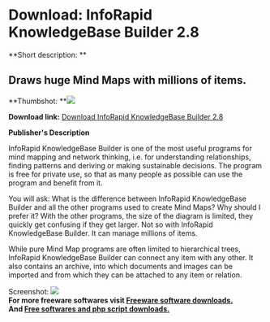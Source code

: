 # Download: InfoRapid KnowledgeBase Builder 2.8

**Short description: **

## Draws huge Mind Maps with millions of items.

  
**Thumbshot: **![](http://www.freewarefiles.com/screenshot/infrpdknwldbs_md.jpg)   
  
**Download link:** [Download InfoRapid KnowledgeBase Builder 2.8](http://freesoftwares.boysofts.com/InfoRapid-KnowledgeBase-Builder_program_89955.html)  
  

**Publisher's Description**  
  

InfoRapid KnowledgeBase Builder is one of the most useful programs for mind
mapping and network thinking, i.e. for understanding relationships, finding
patterns and deriving or making sustainable decisions. The program is free for
private use, so that as many people as possible can use the program and
benefit from it.

You will ask: What is the difference between InfoRapid KnowledgeBase Builder
and all the other programs used to create Mind Maps? Why should I prefer it?
With the other programs, the size of the diagram is limited, they quickly get
confusing if they get larger. Not so with InfoRapid KnowledgeBase Builder. It
can manage millions of items.

While pure Mind Map programs are often limited to hierarchical trees,
InfoRapid KnowledgeBase Builder can connect any item with any other. It also
contains an archive, into which documents and images can be imported and from
which they can be attached to any item or relation.

  
  
Screenshot: ![](http://www.freewarefiles.com/screenshot/infrpdknwldbs.jpg)  
**For more freeware softwares visit [Freeware software downloads.](http://freesoftwares.boysofts.com/)**   
**And [Free softwares and php script downloads.](http://www.boysofts.com/)**

